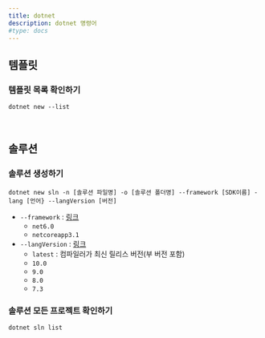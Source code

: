 ```yaml
---
title: dotnet
description: dotnet 명령어
#type: docs
---
```


## 템플릿
### 템플릿 목록 확인하기
```shell
dotnet new --list
```

<br/>

## 솔루션
### 솔루션 생성하기
```shell
dotnet new sln -n [솔루션 파일명] -o [솔루션 폴더명] --framework [SDK이름] -lang [언어} --langVersion [버전]
```
- `--framework` : [링크](https://docs.microsoft.com/ko-kr/dotnet/standard/frameworks)
  - `net6.0`
  - `netcoreapp3.1`
- `--langVersion` : [링크](https://docs.microsoft.com/ko-kr/dotnet/csharp/language-reference/configure-language-version#c-language-version-reference)
  - `latest` : 컴파일러가 최신 릴리스 버전(부 버전 포함)
  - `10.0`
  - `9.0`
  - `8.0`
  - `7.3`

### 솔루션 모든 프로젝트 확인하기
```shell
dotnet sln list
```
